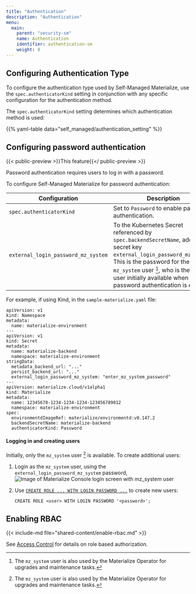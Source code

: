 ```yaml
---
title: "Authentication"
description: "Authentication"
menu:
  main:
    parent: "security-sm"
    name: Authentication
    identifier: authentication-sm
    weight: 8
---
```


## Configuring Authentication Type

To configure the authentication type used by Self-Managed Materialize, use the
`spec.authenticatorKind` setting in conjunction with any specific configuration
for the authentication method.

The `spec.authenticatorKind` setting determines which authentication method is
used:

{{% yaml-table data="self_managed/authentication_setting" %}}

## Configuring password authentication

{{< public-preview >}}This feature{{</ public-preview >}}

Password authentication requires users to log in with a password.

To configure Self-Managed Materialize for password authentication:

 Configuration | Description
---------------| ------------
`spec.authenticatorKind` | Set to `Password` to enable password authentication.
`external_login_password_mz_system` | To the Kubernetes Secret referenced by `spec.backendSecretName`, add the secret key `external_login_password_mz_system`. This is the password for the `mz_system` user [^1], who is the only user initially available when password authentication is enabled.

For example, if using Kind, in the `sample-materialize.yaml` file:

```hc {hl_lines="14 24"}
apiVersion: v1
kind: Namespace
metadata:
  name: materialize-environment
---
apiVersion: v1
kind: Secret
metadata:
  name: materialize-backend
  namespace: materialize-environment
stringData:
  metadata_backend_url: "..."
  persist_backend_url: "..."
  external_login_password_mz_system: "enter_mz_system_password"
---
apiVersion: materialize.cloud/v1alpha1
kind: Materialize
metadata:
  name: 12345678-1234-1234-1234-123456789012
  namespace: materialize-environment
spec:
  environmentdImageRef: materialize/environmentd:v0.147.2
  backendSecretName: materialize-backend
  authenticatorKind: Password
```

#### Logging in and creating users

Initially, only the `mz_system` user [^1] is available. To create additional
users:

1. Login as the `mz_system` user, using the
`external_login_password_mz_system` password,
![Image of Materialize Console login screen with mz_system user](/images/mz_system_login.png
"Materialize Console login screen with mz_system user")

1. Use [`CREATE ROLE ... WITH LOGIN PASSWORD ...`](/sql/create-role) to create
   new users:

   ```mzsql
   CREATE ROLE <user> WITH LOGIN PASSWORD '<password>';
   ```

[^1]: The `mz_system` user is also used by the Materialize Operator for upgrades
and maintenance tasks.

## Enabling RBAC

{{< include-md file="shared-content/enable-rbac.md" >}}

See [Access Control](/security/self-managed/access-control/) for details on role based authorization.
